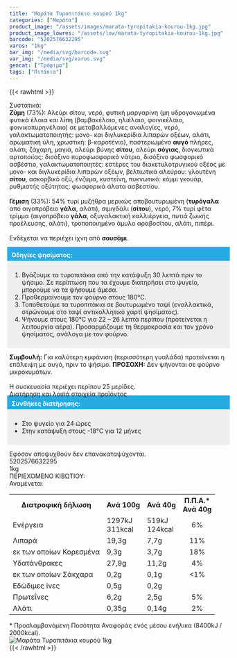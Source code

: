 ```yaml
---
title: "Μαράτα Τυροπιτάκια κουρού 1kg"
categories: ["Μαράτα"]
product_image: "/assets/images/marata-tyropitakia-kourou-1kg.jpg"
product_image_lowres: "/assets/low/marata-tyropitakia-kourou-1kg.jpg"
barcode: "5202576632295"
varos: "1kg"
bar_img: "/media/svg/barcode.svg"
var_img: "/media/svg/varos.svg"
gencat: ["Τρόφιμα"]
tags: ["Πιτάκια"]
---
```

{{< rawhtml >}}

<div class="sload370"><div class="product"><div id="sistatika">Συστατικά:</div><div class="alltext"><b>Ζύμη</b> (73%): Αλεύρι σίτου, νερό, φυτική μαργαρίνη {μη υδρογονωμένα φυτικά έλαια και λίπη (βαμβακέλαιο, ηλιέλαιο, φοινικέλαιο, φοινικοπυρηνέλαιο) σε μεταβαλλόμενες αναλογίες, νερό, γαλακτωματοποιητής: μονο- και διγλυκερίδια λιπαρών οξέων, αλάτι, αρωματική ύλη, χρωστική: β-καροτένιο}, παστεριωμένο <b>αυγό</b> πλήρες, αλάτι, ζάχαρη, μαγιά, αλεύρι βύνης <b>σίτου</b>, αλεύρι <b>σόγιας</b>, διογκωτικά αρτοποιίας: δισόξινο πυροφωσφορικό νάτριο, δισόξινο φωσφορικό ασβέστιο, γαλακτωματοποιητές: εστέρες του διακετυλοτρυγικού οξέος με μονο- και διγλυκερίδια λιπαρών οξέων, βελτιωτικά αλεύρου: γλουτένη <b>σίτου</b>, ασκορβικό οξύ, ένζυμα, κυστεΐνη, πυκνωτικό: κόμμι γκουάρ, ρυθμιστής οξύτητας: φωσφορικά άλατα ασβεστίου.<br><br><b>Γέμιση</b> (33%): 54% τυρί μυζήθρα μερικώς αποβουτυρωμένη (<b>τυρόγαλα</b> από αιγοπρόβειο <b>γάλα</b>, αλάτι), σιμιγδάλι (<b>σίτου</b>), νερό, 7% τυρί φέτα τρίμμα {αιγοπρόβειο <b>γάλα</b>, οξυγαλακτική καλλιέργεια, πυτιά ζωικής προέλευσης, αλάτι}, τροποποιημένο άμυλο αραβοσίτου, αλάτι, πιπέρι.<br><br>Ενδέχεται να περιέχει ίχνη από <b>σουσάμι</b>.<br><br><div style="background:#27aae1;color:#fff;margin:-5px;padding:10px"><b>Οδηγίες ψησίματος:</b></div><div style="background:#eee;margin:-5px;padding:10px"><ol style="text-align:left"><li>Βγάζουμε τα τυροπιτάκια από την κατάψυξη 30 λεπτά πριν το ψήσιμο. Σε περίπτωση που τα έχουμε διατηρήσει στο ψυγείο, μπορούμε να τα ψήσουμε άμεσα.</li><li>Προθερμαίνουμε τον φούρνο στους 180°C.</li><li>Τοποθετούμε τα τυροπιτάκια σε βουτυρωμένο ταψί (εναλλακτικά, στρώνουμε στο ταψί αντικολλητικό χαρτί ψησίματος).</li><li>Ψήνουμε στους 180°C για 22 – 26 λεπτά περίπου (προτείνεται η λειτουργία αέρα). Προσαρμόζουμε τη θερμοκρασία και τον χρόνο ψησίματος, ανάλογα με τον φούρνο.</li></ol></div><br><b>Συμβουλή:</b> Για καλύτερη εμφάνιση (περισσότερη γυαλάδα) προτείνεται η επάλειψη με αυγό, πριν το ψήσιμο. <b>ΠΡΟΣΟΧΗ:</b> Δεν ψήνονται σε φούρνο μικροκυμάτων.<br><br>Η συσκευασία περιέχει περίπου 25 μερίδες.<br></div><div id="loipa">Διατήρηση και λοιπά στοιχεία προϊόντος</div><div class="alltext"><div style="background:#27aae1;color:#fff;margin:-5px;padding:10px"><b>Συνθήκες διατήρησης:</b></div><div style="background:#eee;margin:-5px;padding:10px"><ul style="text-align:left"><li>Στο ψυγείο για 24 ώρες</li><li>Στην κατάψυξη στους -18°C για 12 μήνες</li></ul></div><br>Εφόσον αποψυχθούν δεν επανακαταψύχονται.</div><div id="barcode"><div id="barimage1"></div><span id="bartext">5202576632295</span></div><div id="varos"><div id="varosimage1"></div><span id="varostext">1kg</span></div><div id="kivotio">ΠΕΡΙΕΧΟΜΕΝΟ ΚΙΒΩΤΙΟΥ:<br>Αναμένεται</div><div class="tabout"><table id="diatable"><tbody><tr><th>Διατροφική δήλωση</th><th>Ανά 100g</th><th>Ανά 40g</th><th>Π.Π.Α.*<br>Ανά 40g</th></tr><tr><td class="texr2">Ενέργεια</td><td class="texr">1297kJ<br>311kcal</td><td class="texr">519kJ<br>124kcal</td><td class="texr" style="text-align:center">6%</td></tr><tr><td class="texr2">Λιπαρά</td><td class="texr">19,3g</td><td class="texr">7,7g</td><td class="texr" style="text-align:center">11%</td></tr><tr><td class="gray">εκ των οποίων Κορεσµένα</td><td class="gray2">9,3g</td><td class="gray2">3,7g</td><td class="gray2" style="text-align:center">18%</td></tr><tr><td class="texr2">Yδατάνθρακες</td><td class="texr">27,9g</td><td class="texr">11,2g</td><td class="texr" style="text-align:center">4%</td></tr><tr><td class="gray">εκ των οποίων Σάκχαρα</td><td class="gray2">0,2g</td><td class="gray2">0,1g</td><td class="gray2" style="text-align:center">&lt;1%</td></tr><tr><td class="texr2">Eδώδιμες ίνες</td><td class="texr">0,5g</td><td class="texr">0,2g</td><td class="texr" style="text-align:center"></td></tr><tr><td class="texr2">Πρωτεΐνες</td><td class="texr">6,2g</td><td class="texr">2,5g</td><td class="texr" style="text-align:center">5%</td></tr><tr><td class="texr2">Αλάτι</td><td class="texr">0,35g</td><td class="texr">0,14g</td><td class="texr" style="text-align:center">2%</td></tr></tbody></table></div><div class="alltext">* Προσλαμβανόμενη Ποσότητα Αναφοράς ενός μέσου ενήλικα (8400kJ / 2000kcal).</div><div class="pimg"><img alt="Μαράτα Τυροπιτάκια κουρού 1kg" title="Μαράτα Τυροπιτάκια κουρού 1kg" src="/assets/images/marata-tyropitakia-kourou-1kg.jpg"></div></div></div>
{{< /rawhtml >}}


